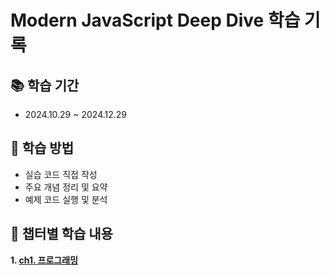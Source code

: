 # Modern JavaScript Deep Dive 학습 기록

## 📚 학습 기간
- 2024.10.29 ~ 2024.12.29

## 📝 학습 방법
- 실습 코드 직접 작성
- 주요 개념 정리 및 요약
- 예제 코드 실행 및 분석

## 📂 챕터별 학습 내용
**1. [ch1. 프로그래밍](./ch-01-programming/README.md)**
